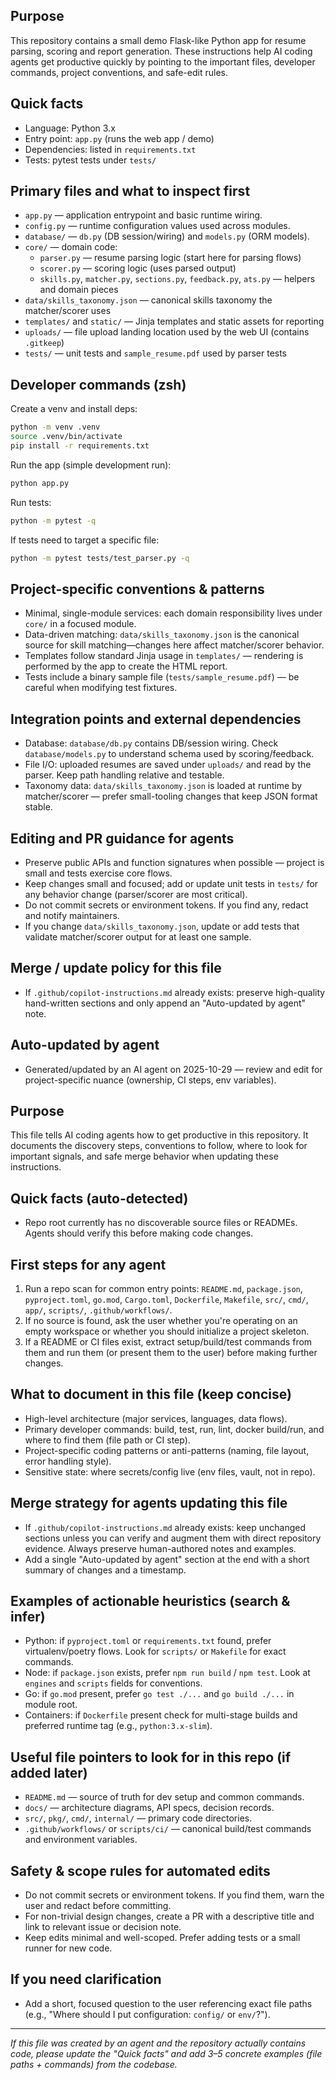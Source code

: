 ## Purpose

This repository contains a small demo Flask-like Python app for resume parsing, scoring
and report generation. These instructions help AI coding agents get productive quickly
by pointing to the important files, developer commands, project conventions, and safe-edit rules.

## Quick facts

- Language: Python 3.x
- Entry point: `app.py` (runs the web app / demo)
- Dependencies: listed in `requirements.txt`
- Tests: pytest tests under `tests/`

## Primary files and what to inspect first

- `app.py` — application entrypoint and basic runtime wiring.
- `config.py` — runtime configuration values used across modules.
- `database/` — `db.py` (DB session/wiring) and `models.py` (ORM models).
- `core/` — domain code:
  - `parser.py` — resume parsing logic (start here for parsing flows)
  - `scorer.py` — scoring logic (uses parsed output)
  - `skills.py`, `matcher.py`, `sections.py`, `feedback.py`, `ats.py` — helpers and domain pieces
- `data/skills_taxonomy.json` — canonical skills taxonomy the matcher/scorer uses
- `templates/` and `static/` — Jinja templates and static assets for reporting
- `uploads/` — file upload landing location used by the web UI (contains `.gitkeep`)
- `tests/` — unit tests and `sample_resume.pdf` used by parser tests

## Developer commands (zsh)

Create a venv and install deps:

```bash
python -m venv .venv
source .venv/bin/activate
pip install -r requirements.txt
```

Run the app (simple development run):

```bash
python app.py
```

Run tests:

```bash
python -m pytest -q
```

If tests need to target a specific file:

```bash
python -m pytest tests/test_parser.py -q
```

## Project-specific conventions & patterns

- Minimal, single-module services: each domain responsibility lives under `core/` in a focused module.
- Data-driven matching: `data/skills_taxonomy.json` is the canonical source for skill matching—changes here affect matcher/scorer behavior.
- Templates follow standard Jinja usage in `templates/` — rendering is performed by the app to create the HTML report.
- Tests include a binary sample file (`tests/sample_resume.pdf`) — be careful when modifying test fixtures.

## Integration points and external dependencies

- Database: `database/db.py` contains DB/session wiring. Check `database/models.py` to understand schema used by scoring/feedback.
- File I/O: uploaded resumes are saved under `uploads/` and read by the parser. Keep path handling relative and testable.
- Taxonomy data: `data/skills_taxonomy.json` is loaded at runtime by matcher/scorer — prefer small-tooling changes that keep JSON format stable.

## Editing and PR guidance for agents

- Preserve public APIs and function signatures when possible — project is small and tests exercise core flows.
- Keep changes small and focused; add or update unit tests in `tests/` for any behavior change (parser/scorer are most critical).
- Do not commit secrets or environment tokens. If you find any, redact and notify maintainers.
- If you change `data/skills_taxonomy.json`, update or add tests that validate matcher/scorer output for at least one sample.

## Merge / update policy for this file

- If `.github/copilot-instructions.md` already exists: preserve high-quality hand-written sections and only append an "Auto-updated by agent" note.

## Auto-updated by agent

- Generated/updated by an AI agent on 2025-10-29 — review and edit for project-specific nuance (ownership, CI steps, env variables).
## Purpose
This file tells AI coding agents how to get productive in this repository. It documents the discovery steps, conventions to follow, where to look for important signals, and safe merge behavior when updating these instructions.

## Quick facts (auto-detected)
- Repo root currently has no discoverable source files or READMEs. Agents should verify this before making code changes.

## First steps for any agent
1. Run a repo scan for common entry points: `README.md`, `package.json`, `pyproject.toml`, `go.mod`, `Cargo.toml`, `Dockerfile`, `Makefile`, `src/`, `cmd/`, `app/`, `scripts/`, `.github/workflows/`.
2. If no source is found, ask the user whether you're operating on an empty workspace or whether you should initialize a project skeleton.
3. If a README or CI files exist, extract setup/build/test commands from them and run them (or present them to the user) before making further changes.

## What to document in this file (keep concise)
- High-level architecture (major services, languages, data flows).
- Primary developer commands: build, test, run, lint, docker build/run, and where to find them (file path or CI step).
- Project-specific coding patterns or anti-patterns (naming, file layout, error handling style).
- Sensitive state: where secrets/config live (env files, vault, not in repo).

## Merge strategy for agents updating this file
- If `.github/copilot-instructions.md` already exists: keep unchanged sections unless you can verify and augment them with direct repository evidence. Always preserve human-authored notes and examples.
- Add a single "Auto-updated by agent" section at the end with a short summary of changes and a timestamp.

## Examples of actionable heuristics (search & infer)
- Python: if `pyproject.toml` or `requirements.txt` found, prefer virtualenv/poetry flows. Look for `scripts/` or `Makefile` for exact commands.
- Node: if `package.json` exists, prefer `npm run build` / `npm test`. Look at `engines` and `scripts` fields for conventions.
- Go: if `go.mod` present, prefer `go test ./...` and `go build ./...` in module root.
- Containers: if `Dockerfile` present check for multi-stage builds and preferred runtime tag (e.g., `python:3.x-slim`).

## Useful file pointers to look for in this repo (if added later)
- `README.md` — source of truth for dev setup and common commands.
- `docs/` — architecture diagrams, API specs, decision records.
- `src/`, `pkg/`, `cmd/`, `internal/` — primary code directories.
- `.github/workflows/` or `scripts/ci/` — canonical build/test commands and environment variables.

## Safety & scope rules for automated edits
- Do not commit secrets or environment tokens. If you find them, warn the user and redact before committing.
- For non-trivial design changes, create a PR with a descriptive title and link to relevant issue or decision note.
- Keep edits minimal and well-scoped. Prefer adding tests or a small runner for new code.

## If you need clarification
- Add a short, focused question to the user referencing exact file paths (e.g., "Where should I put configuration: `config/` or `env/`?").

---
_If this file was created by an agent and the repository actually contains code, please update the "Quick facts" and add 3–5 concrete examples (file paths + commands) from the codebase._

